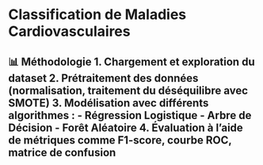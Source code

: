 # Classification de Maladies Cardiovasculaires
 ## 📊 Méthodologie  1. **Chargement et exploration du dataset** 2. **Prétraitement des données** (normalisation, traitement du déséquilibre avec SMOTE) 3. **Modélisation** avec différents algorithmes :    - Régression Logistique    - Arbre de Décision    - Forêt Aléatoire 4. **Évaluation** à l’aide de métriques comme F1-score, courbe ROC, matrice de confusion
